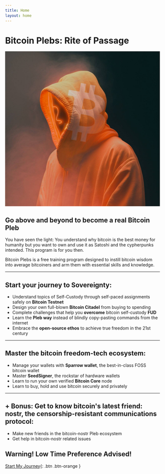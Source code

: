 ```yaml
---
title: Home
layout: home
---
```


# Bitcoin Plebs: Rite of Passage
![bitcoin_pleb](/assets/img/graphics/bitcoin_pleb.jpg)

## Go above and beyond to become a real Bitcoin Pleb

You have seen the light: You understand why bitcoin is the best money for humanity but you want to own and use it as Satoshi and the cypherpunks intended. This program is for you then.

Bitcoin Plebs is a free training program designed to instill bitcoin wisdom into average bitcoiners and arm them with essential skills and knowledge.

---

## Start your journey to Sovereignty:
- Understand topics of Self-Custody through self-paced assignments safely on **Bitcoin Testnet**
- Design your own full-blown **Bitcoin Citadel** from buying to spending
- Complete challenges that help you **overcome** bitcoin self-custody **FUD**
- Learn the **Pleb way** instead of blindly copy-pasting commands from the internet
- Embrace the **open-source ethos** to achieve true freedom in the 21st century

---

## Master the bitcoin freedom-tech ecosystem:
- Manage your wallets with **Sparrow wallet**, the best-in-class FOSS bitcoin wallet
- Master **SeedSigner**, the rockstar of hardware wallets
- Learn to run your own verified **Bitcoin Core** node
- Learn to buy, hold and use bitcoin securely and privately

---

## + Bonus: Get to know bitcoin's latest friend: nostr, the censorship-resistant communications protocol:
* Make new friends in the bitcoin-nostr Pleb ecosystem
* Get help in bitcoin-nostr related issues

## Warning! Low Time Preference Advised!


[Start My Journey](/pledge-of-the-bitcoin-pleb/){: .btn .btn-orange }
